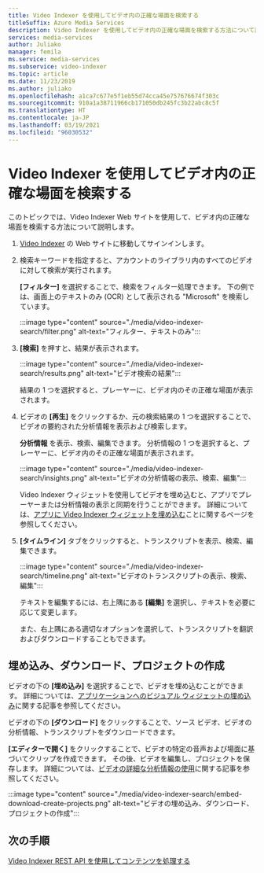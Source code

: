 ```yaml
---
title: Video Indexer を使用してビデオ内の正確な場面を検索する
titleSuffix: Azure Media Services
description: Video Indexer を使用してビデオ内の正確な場面を検索する方法について説明します。
services: media-services
author: Juliako
manager: femila
ms.service: media-services
ms.subservice: video-indexer
ms.topic: article
ms.date: 11/23/2019
ms.author: juliako
ms.openlocfilehash: a1ca7c677e5f1eb55d74cca45e757676674f303c
ms.sourcegitcommit: 910a1a38711966cb171050db245fc3b22abc8c5f
ms.translationtype: HT
ms.contentlocale: ja-JP
ms.lasthandoff: 03/19/2021
ms.locfileid: "96030532"
---
```

# <a name="search-for-exact-moments-in-videos-with-video-indexer"></a>Video Indexer を使用してビデオ内の正確な場面を検索する

このトピックでは、Video Indexer Web サイトを使用して、ビデオ内の正確な場面を検索する方法について説明します。

1. [Video Indexer](https://www.videoindexer.ai/) の Web サイトに移動してサインインします。
1. 検索キーワードを指定すると、アカウントのライブラリ内のすべてのビデオに対して検索が実行されます。 

    **[フィルター]** を選択することで、検索をフィルター処理できます。 下の例では、画面上のテキストのみ (OCR) として表示される "Microsoft" を検索しています。

    :::image type="content" source="./media/video-indexer-search/filter.png" alt-text="フィルター、テキストのみ":::
1. **[検索]** を押すと、結果が表示されます。

    :::image type="content" source="./media/video-indexer-search/results.png" alt-text="ビデオ検索の結果":::

    結果の 1 つを選択すると、プレーヤーに、ビデオ内のその正確な場面が表示されます。
1. ビデオの **[再生]** をクリックするか、元の検索結果の 1 つを選択することで、ビデオの要約された分析情報を表示および検索します。 

    **分析情報** を表示、検索、編集できます。 分析情報の 1 つを選択すると、プレーヤーに、ビデオ内のその正確な場面が表示されます。  

    :::image type="content" source="./media/video-indexer-search/insights.png" alt-text="ビデオの分析情報の表示、検索、編集":::

    Video Indexer ウィジェットを使用してビデオを埋め込むと、アプリでプレーヤーまたは分析情報の表示と同期を行うことができます。 詳細については、[アプリに Video Indexer ウィジェットを埋め込む](video-indexer-embed-widgets.md)ことに関するページを参照してください。
1. **[タイムライン]** タブをクリックすると、トランスクリプトを表示、検索、編集できます。 

    :::image type="content" source="./media/video-indexer-search/timeline.png" alt-text="ビデオのトランスクリプトの表示、検索、編集":::

    テキストを編集するには、右上隅にある **[編集]** を選択し、テキストを必要に応じて変更します。 

    また、右上隅にある適切なオプションを選択して、トランスクリプトを翻訳およびダウンロードすることもできます。 

## <a name="embed-download-create-projects"></a>埋め込み、ダウンロード、プロジェクトの作成

ビデオの下の **[埋め込み]** を選択することで、ビデオを埋め込むことができます。 詳細については、[アプリケーションへのビジュアル ウィジェットの埋め込み](video-indexer-embed-widgets.md)に関する記事を参照してください。

ビデオの下の **[ダウンロード]** をクリックすることで、ソース ビデオ、ビデオの分析情報、トランスクリプトをダウンロードできます。

**[エディターで開く]** をクリックすることで、ビデオの特定の音声および場面に基づいてクリップを作成できます。 その後、ビデオを編集し、プロジェクトを保存します。 詳細については、[ビデオの詳細な分析情報の使用](use-editor-create-project.md)に関する記事を参照してください。

:::image type="content" source="./media/video-indexer-search/embed-download-create-projects.png" alt-text="ビデオの埋め込み、ダウンロード、プロジェクトの作成":::

## <a name="next-steps"></a>次の手順

[Video Indexer REST API を使用してコンテンツを処理する](video-indexer-use-apis.md)
